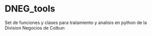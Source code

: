 # DNEG_tools

Set de funciones y clases para tratamiento y analisis en python de la Division Negocios de Colbun

